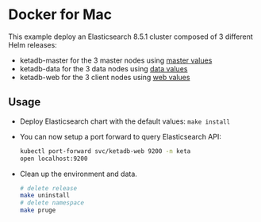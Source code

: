 # Docker for Mac

This example deploy an Elasticsearch 8.5.1 cluster composed of 3 different Helm releases:

* ketadb-master for the 3 master nodes using [master values](./master.yaml)
* ketadb-data for the 3 data nodes using [data values](./data.yaml)
* ketadb-web for the 3 client nodes using [web values](./web.yaml)


## Usage

* Deploy Elasticsearch chart with the default values: `make install`

* You can now setup a port forward to query Elasticsearch API:

  ```bash
  kubectl port-forward svc/ketadb-web 9200 -n keta
  open localhost:9200
  ```

* Clean up the environment and data.
  ```bash
  # delete release
  make uninstall
  # delete namespace
  make pruge
  ```

[docker for mac]: https://docs.docker.com/docker-for-mac/kubernetes/